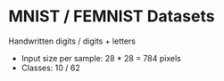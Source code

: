 # MNIST / FEMNIST Datasets

Handwritten digits / digits + letters
- Input size per sample: 28 * 28 = 784 pixels
- Classes: 10 / 62
